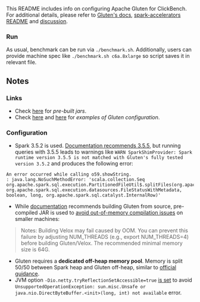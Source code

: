 This README includes info on configuring Apache Gluten for ClickBench. For additional details, please refer to [Gluten's docs](https://apache.github.io/incubator-gluten/get-started/Velox.html), [spark-accelerators README](../spark/README-accelerators.md) and [discussion](https://github.com/apache/incubator-gluten/discussions/10465).

### Run

As usual, benchmark can be run via `./benchmark.sh`. Additionally, users can provide machine spec like `./benchmark.sh c6a.8xlarge` so script saves it in relevant file.

## Notes

### Links

- Check [here](https://gluten.apache.org/downloads/) for _pre-built jars_.
- Check [here](https://gluten.apache.org/#3-how-to-use) and [here](https://apache.github.io/incubator-gluten/get-started/Velox.html#submit-the-spark-sql-job) for _examples of Gluten configuration_.

### Configuration

- Spark 3.5.2 is used. [Documentation recommends 3.5.5](https://apache.github.io/incubator-gluten/get-started/Velox.html#prerequisite), but running queries with 3.5.5 leads to warnings like `WARN SparkShimProvider: Spark runtime version 3.5.5 is not matched with Gluten's fully tested version 3.5.2` and produces the following error:
```
An error occurred while calling o59.showString.
: java.lang.NoSuchMethodError: 'scala.collection.Seq org.apache.spark.sql.execution.PartitionedFileUtil$.splitFiles(org.apache.spark.sql.SparkSession, org.apache.spark.sql.execution.datasources.FileStatusWithMetadata, boolean, long, org.apache.spark.sql.catalyst.InternalRow)'
```
- While [documentation](https://gluten.apache.org/#3-how-to-use) recommends building Gluten from source,  pre-compiled JAR is used to [avoid out-of-memory compilation issues](https://apache.github.io/incubator-gluten/get-started/Velox.html#build-gluten-with-velox-backend) on smaller machines:
> Notes: Building Velox may fail caused by OOM. You can prevent this failure by adjusting NUM_THREADS (e.g., export NUM_THREADS=4) before building Gluten/Velox. The recommended minimal memory size is 64G.
- Gluten requires a __dedicated off-heap memory pool__. Memory is split 50/50 between Spark heap and Gluten off-heap, similar to  [official guidance](https://apache.github.io/incubator-gluten/get-started/Velox.html#submit-the-spark-sql-job).
- JVM option `-Dio.netty.tryReflectionSetAccessible=true` [is set](https://github.com/apache/incubator-gluten/issues/8207) to avoid `UnsupportedOperationException: sun.misc.Unsafe or java.nio.DirectByteBuffer.<init>(long, int) not available` error.
